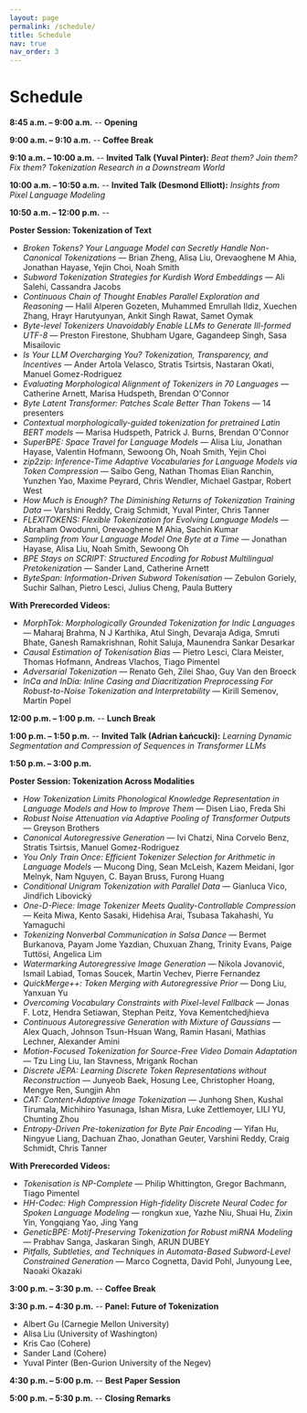 ```yaml
---
layout: page
permalink: /schedule/
title: Schedule
nav: true
nav_order: 3
---
```

# Schedule

**8:45 a.m. – 9:00 a.m.** -- **Opening**

**9:00 a.m. – 9:10 a.m.** -- **Coffee Break**

**9:10 a.m. – 10:00 a.m.** -- **Invited Talk (Yuval Pinter):** *Beat them? Join them? Fix them? Tokenization Research in a Downstream World*

**10:00 a.m. – 10:50 a.m.** -- **Invited Talk (Desmond Elliott):** *Insights from Pixel Language Modeling*

**10:50 a.m. – 12:00 p.m.** --

**Poster Session: Tokenization of Text**

* *Broken Tokens? Your Language Model can Secretly Handle Non-Canonical Tokenizations* — Brian Zheng, Alisa Liu, Orevaoghene M Ahia, Jonathan Hayase, Yejin Choi, Noah Smith
* *Subword Tokenization Strategies for Kurdish Word Embeddings* — Ali Salehi, Cassandra Jacobs
* *Continuous Chain of Thought Enables Parallel Exploration and Reasoning* — Halil Alperen Gozeten, Muhammed Emrullah Ildiz, Xuechen Zhang, Hrayr Harutyunyan, Ankit Singh Rawat, Samet Oymak
* *Byte-level Tokenizers Unavoidably Enable LLMs to Generate Ill-formed UTF-8* — Preston Firestone, Shubham Ugare, Gagandeep Singh, Sasa Misailovic
* *Is Your LLM Overcharging You? Tokenization, Transparency, and Incentives* — Ander Artola Velasco, Stratis Tsirtsis, Nastaran Okati, Manuel Gomez-Rodriguez
* *Evaluating Morphological Alignment of Tokenizers in 70 Languages* — Catherine Arnett, Marisa Hudspeth, Brendan O'Connor
* *Byte Latent Transformer: Patches Scale Better Than Tokens* — 14 presenters
* *Contextual morphologically-guided tokenization for pretrained Latin BERT models* — Marisa Hudspeth, Patrick J. Burns, Brendan O'Connor
* *SuperBPE: Space Travel for Language Models* — Alisa Liu, Jonathan Hayase, Valentin Hofmann, Sewoong Oh, Noah Smith, Yejin Choi
* *zip2zip: Inference-Time Adaptive Vocabularies for Language Models via Token Compression* — Saibo Geng, Nathan Thomas Elian Ranchin, Yunzhen Yao, Maxime Peyrard, Chris Wendler, Michael Gastpar, Robert West
* *How Much is Enough? The Diminishing Returns of Tokenization Training Data* — Varshini Reddy, Craig Schmidt, Yuval Pinter, Chris Tanner
* *FLEXITOKENS: Flexible Tokenization for Evolving Language Models* — Abraham Owodunni, Orevaoghene M Ahia, Sachin Kumar
* *Sampling from Your Language Model One Byte at a Time* — Jonathan Hayase, Alisa Liu, Noah Smith, Sewoong Oh
* *BPE Stays on SCRIPT: Structured Encoding for Robust Multilingual Pretokenization* — Sander Land, Catherine Arnett
* *ByteSpan: Information-Driven Subword Tokenisation* — Zebulon Goriely, Suchir Salhan, Pietro Lesci, Julius Cheng, Paula Buttery

**With Prerecorded Videos:**

* *MorphTok: Morphologically Grounded Tokenization for Indic Languages* — Maharaj Brahma, N J Karthika, Atul Singh, Devaraja Adiga, Smruti Bhate, Ganesh Ramakrishnan, Rohit Saluja, Maunendra Sankar Desarkar
* *Causal Estimation of Tokenisation Bias* — Pietro Lesci, Clara Meister, Thomas Hofmann, Andreas Vlachos, Tiago Pimentel
* *Adversarial Tokenization* — Renato Geh, Zilei Shao, Guy Van den Broeck
* *InCa and InDia: Inline Casing and Diacritization Preprocessing For Robust-to-Noise Tokenization and Interpretability* — Kirill Semenov, Martin Popel

**12:00 p.m. – 1:00 p.m.** -- **Lunch Break**

**1:00 p.m. – 1:50 p.m.** -- **Invited Talk (Adrian Łańcucki):** *Learning Dynamic Segmentation and Compression of Sequences in Transformer LLMs*

**1:50 p.m. – 3:00 p.m.**

**Poster Session: Tokenization Across Modalities**

* *How Tokenization Limits Phonological Knowledge Representation in Language Models and How to Improve Them* — Disen Liao, Freda Shi
* *Robust Noise Attenuation via Adaptive Pooling of Transformer Outputs* — Greyson Brothers
* *Canonical Autoregressive Generation* — Ivi Chatzi, Nina Corvelo Benz, Stratis Tsirtsis, Manuel Gomez-Rodriguez
* *You Only Train Once: Efficient Tokenizer Selection for Arithmetic in Language Models* — Mucong Ding, Sean McLeish, Kazem Meidani, Igor Melnyk, Nam Nguyen, C. Bayan Bruss, Furong Huang
* *Conditional Unigram Tokenization with Parallel Data* — Gianluca Vico, Jindřich Libovický
* *One-D-Piece: Image Tokenizer Meets Quality-Controllable Compression* — Keita Miwa, Kento Sasaki, Hidehisa Arai, Tsubasa Takahashi, Yu Yamaguchi
* *Tokenizing Nonverbal Communication in Salsa Dance* — Bermet Burkanova, Payam Jome Yazdian, Chuxuan Zhang, Trinity Evans, Paige Tuttösí, Angelica Lim
* *Watermarking Autoregressive Image Generation* — Nikola Jovanović, Ismail Labiad, Tomas Soucek, Martin Vechev, Pierre Fernandez
* *QuickMerge++: Token Merging with Autoregressive Prior* — Dong Liu, Yanxuan Yu
* *Overcoming Vocabulary Constraints with Pixel-level Fallback* — Jonas F. Lotz, Hendra Setiawan, Stephan Peitz, Yova Kementchedjhieva
* *Continuous Autoregressive Generation with Mixture of Gaussians* — Alex Quach, Johnson Tsun-Hsuan Wang, Ramin Hasani, Mathias Lechner, Alexander Amini
* *Motion-Focused Tokenization for Source-Free Video Domain Adaptation* — Tzu Ling Liu, Ian Stavness, Mrigank Rochan
* *Discrete JEPA: Learning Discrete Token Representations without Reconstruction* — Junyeob Baek, Hosung Lee, Christopher Hoang, Mengye Ren, Sungjin Ahn
* *CAT: Content-Adaptive Image Tokenization* — Junhong Shen, Kushal Tirumala, Michihiro Yasunaga, Ishan Misra, Luke Zettlemoyer, LILI YU, Chunting Zhou
* *Entropy-Driven Pre-tokenization for Byte Pair Encoding* — Yifan Hu, Ningyue Liang, Dachuan Zhao, Jonathan Geuter, Varshini Reddy, Craig Schmidt, Chris Tanner

**With Prerecorded Videos:**

* *Tokenisation is NP-Complete* — Philip Whittington, Gregor Bachmann, Tiago Pimentel
* *HH-Codec: High Compression High-fidelity Discrete Neural Codec for Spoken Language Modeling* — rongkun xue, Yazhe Niu, Shuai Hu, Zixin Yin, Yongqiang Yao, Jing Yang
* *GeneticBPE: Motif-Preserving Tokenization for Robust miRNA Modeling* — Prabhav Sanga, Jaskaran Singh, ARUN DUBEY
* *Pitfalls, Subtleties, and Techniques in Automata-Based Subword-Level Constrained Generation* — Marco Cognetta, David Pohl, Junyoung Lee, Naoaki Okazaki

**3:00 p.m. – 3:30 p.m.** -- **Coffee Break**

**3:30 p.m. – 4:30 p.m.** -- **Panel: Future of Tokenization**

* Albert Gu (Carnegie Mellon University)
* Alisa Liu (University of Washington)
* Kris Cao (Cohere)
* Sander Land (Cohere)
* Yuval Pinter (Ben-Gurion University of the Negev)


**4:30 p.m. – 5:00 p.m.** -- **Best Paper Session**

**5:00 p.m. – 5:30 p.m.** -- **Closing Remarks**


<style>
    /* Style for the team container */
.team-container {
    display: grid;
    grid-template-columns: repeat(5, 1fr); /* Display 3 members per row */
    gap: 5px;
    max-width: 1000px;
    padding: 20px;
}

@media (max-width: 768px) {
    .team-container {
        grid-template-columns: repeat(2, 1fr); /* Display 2 members per row on smaller screens */
    }
}

/* Style for each team member */
.team-member {
    text-align: center;
    background-color: #fff;
    padding: 0px;
    width: 150px; /* Set a fixed width for consistent circle appearance */
    height: 260px; /* Set a fixed height for consistent circle appearance */
    /* box-shadow: 0px 3px 6px rgba(0, 0, 0, 0.1); */
    overflow: hidden; /* Hide any image overflow */
}


.team-member h3 {
    font-size: 16px;
    color: #333;
}

.team-member img {
  object-fit: cover;
  border-radius:50%;
  width: 150px;
  height: 150px;
  padding: 10px;
}

.sponsor-container {
    display: flex;
    gap: 5px;
}

.sponsor {
    flex: 1;
    margin: 10px;
    text-align: center;
    box-sizing: border-box;
    height: 50px;
    width: 50px;
}

.sponsor img {  
    width: 100%; /* Make the image take up 100% of the figure's width */
    height: 100%;
    object-fit: contain; 
}

.caption {
    margin-top: 12px; /* Adjust the margin to control the gap between the figure and the caption */
}

.right-half {
    flex: 1; /* Each figure takes up 50% of the available width */
    height: 500px; /* Set a fixed height for all figures (adjust the value as needed) */
}
</style>
